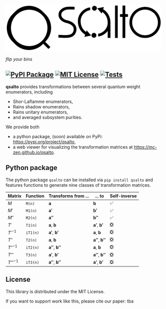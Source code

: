 

![](docs/media/logo.svg)

_flip your bins_



[![PyPI Package](https://img.shields.io/pypi/v/qsalto)](https://pypi.org/project/qsalto/)
[![MIT License](https://img.shields.io/badge/license-MIT-blue)](https://github.com/Mc-Zen/qsalto/blob/main/LICENSE)
[![Tests](https://github.com/Mc-Zen/qsalto/actions/workflows/run-tests.yml/badge.svg)](https://github.com/Mc-Zen/qsalto/actions/workflows/run-tests.yml)
---



**qsalto** provides transformations between several quantum weight enumerators, including
- Shor-Laflamme enumerators,
- Rains shadow enumerators,
- Rains unitary enumerators,
- and averaged subsystem purities. 


We provide both 
- a python package, (soon) available on PyPi: https://pypi.org/project/qsalto,
- a web viewer for visualizing the transformation matrices at https://mc-zen.github.io/qsalto.


## Python package

The python package `qsalto` can be installed via `pip install qsalto` and features functions to generate nine classes of transformation matrices. 


|Matrix | Function | Transforms from ... | ... to | Self-inverse |
|-------|----------|------|---|--|
|$M$    |`M(n)`    |$\mathbf{a}$ |$\mathbf{b}$ |✅|
|$M'$    |`M1(n)`    |$\mathbf{a'}$ |$\mathbf{b'}$ |✅|
|$M''$    |`M2(n)`    |$\mathbf{a''}$ |$\mathbf{b''}$ |✅|
|$T'$    |`T1(n)`    |$\mathbf{a}$, $\mathbf{b}$ |$\mathbf{a'}$, $\mathbf{b'}$ |❎|
|$T'^{-1}$    |`iT1(n)`    |$\mathbf{a'}$, $\mathbf{b'}$ |$\mathbf{a}$, $\mathbf{b}$ |❎|
|$T''$    |`T2(n)`    |$\mathbf{a}$, $\mathbf{b}$ |$\mathbf{a''}$, $\mathbf{b''}$ |❎|
|$T''^{-1}$    |`iT2(n)`    |$\mathbf{a''}$, $\mathbf{b''}$ |$\mathbf{a}$, $\mathbf{b}$ |❎|
|$T'''$    |`T3(n)`    |$\mathbf{a'}$, $\mathbf{b'}$ |$\mathbf{a''}$, $\mathbf{b''}$ |❎|
|$T'''^{-1}$    |`iT3(n)`    |$\mathbf{a''}$, $\mathbf{b''}$ |$\mathbf{a'}$, $\mathbf{b'}$ |❎|



<!-- ❌✔️ -->

## License

This library is distributed under the MIT License.

If you want to support work like this, please cite our paper: tba
